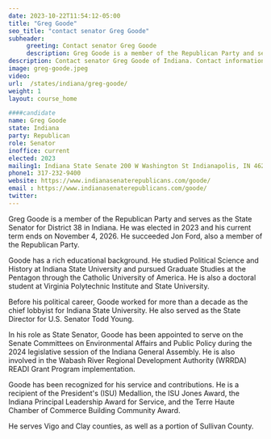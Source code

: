 ```yaml
---
date: 2023-10-22T11:54:12-05:00
title: "Greg Goode"
seo_title: "contact senator Greg Goode"
subheader:
     greeting: Contact senator Greg Goode
     description: Greg Goode is a member of the Republican Party and serves as the State Senator for District 38 in Indiana. He was elected in 2023 and his current term ends on November 4, 2026. He succeeded Jon Ford, also a member of the Republican Party.
description: Contact senator Greg Goode of Indiana. Contact information for Greg Goode includes email address, phone number, and mailing address.
image: greg-goode.jpeg
video:
url:  /states/indiana/greg-goode/
weight: 1
layout: course_home

####candidate
name: Greg Goode
state: Indiana
party: Republican
role: Senator
inoffice: current
elected: 2023
mailing1: Indiana State Senate 200 W Washington St Indianapolis, IN 46204-2785
phone1: 317-232-9400
website: https://www.indianasenaterepublicans.com/goode/
email : https://www.indianasenaterepublicans.com/goode/
twitter:  
---
```


Greg Goode is a member of the Republican Party and serves as the State Senator for District 38 in Indiana. He was elected in 2023 and his current term ends on November 4, 2026. He succeeded Jon Ford, also a member of the Republican Party.

Goode has a rich educational background. He studied Political Science and History at Indiana State University and pursued Graduate Studies at the Pentagon through the Catholic University of America. He is also a doctoral student at Virginia Polytechnic Institute and State University.

Before his political career, Goode worked for more than a decade as the chief lobbyist for Indiana State University. He also served as the State Director for U.S. Senator Todd Young.

In his role as State Senator, Goode has been appointed to serve on the Senate Committees on Environmental Affairs and Public Policy during the 2024 legislative session of the Indiana General Assembly. He is also involved in the Wabash River Regional Development Authority (WRRDA) READI Grant Program implementation.

Goode has been recognized for his service and contributions. He is a recipient of the President's (ISU) Medallion, the ISU Jones Award, the Indiana Principal Leadership Award for Service, and the Terre Haute Chamber of Commerce Building Community Award.

He serves Vigo and Clay counties, as well as a portion of Sullivan County.
